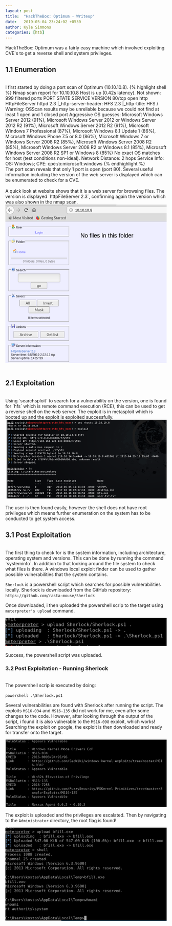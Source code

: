 ```yaml
---
layout: post
title:  "HackTheBox: Optimum - Writeup"
date:   2019-05-04 23:24:02 +0530
author: Kyle Simmons
categories: [htb]
---
```

HackTheBox: Optimum was a fairly easy machine which involved exploiting CVE's to get a
reverse shell and system privileges.

<h2>1.1 Enumeration</h2>
<br>
I first started by doing a port scan of Optimum (10.10.10.8).
{% highlight shell %}
Nmap scan report for 10.10.10.8
Host is up (0.42s latency).
Not shown: 999 filtered ports
PORT   STATE SERVICE VERSION
80/tcp open  http    HttpFileServer httpd 2.3
|_http-server-header: HFS 2.3
|_http-title: HFS /
Warning: OSScan results may be unreliable because we could not find at least 1 open and 1 closed port
Aggressive OS guesses: Microsoft Windows Server 2012 (91%), Microsoft Windows Server 2012 or Windows Server 2012 R2 (91%), Microsoft Windows Server 2012 R2 (91%), Microsoft Windows 7 Professional (87%), Microsoft Windows 8.1 Update 1 (86%), Microsoft Windows Phone 7.5 or 8.0 (86%), Microsoft Windows 7 or Windows Server 2008 R2 (85%), Microsoft Windows Server 2008 R2 (85%), Microsoft Windows Server 2008 R2 or Windows 8.1 (85%), Microsoft Windows Server 2008 R2 SP1 or Windows 8 (85%)
No exact OS matches for host (test conditions non-ideal).
Network Distance: 2 hops
Service Info: OS: Windows; CPE: cpe:/o:microsoft:windows
{% endhighlight %}
<br>
The port scan reveals that only 1 port is open (port 80). Several useful information including the version of the web server
is displayed which can be enumerated to check for a CVE.
<br><br>
A quick look at website shows that it is a web server for browsing files. The version is displayed `httpFileServer 2.3`, confirming again the version which was also shown in the nmap scan.

<img src="/assets/images/htb/optimum/hfs-website.png">
<br><br>

<h2>2.1 Exploitation</h2>
<br>
Using `searchsploit` to search for a vulnerability on the version, one is found for `hfs` which is remote command execution (RCE),
this can be used to get a reverse shell on the web server. The exploit is in metasploit which is booted up and the exploit is
exploited successfully.

<img src="/assets/images/htb/optimum/found-user-txt.png">
<br><br>
The user is then found easily, however the shell does not have root privileges which means further enumeration on the system
has to be conducted to get system access.

<h2>3.1 Post Exploitation</h2>
<br>
The first thing to check for is the system information, including architecture, operating system and versions. This can be done
by running the command `systeminfo`. In addition to that looking around the file system to
check what files is there. A windows local exploit finder can be used to gather possible vulnerabilities
that the system contains.

`Sherlock` is a powershell script which searches for possible vulnerabilities locally. Sherlock is downloaded from the
GitHub repository:
`https://github.com/rasta-mouse/Sherlock`

Once downloaded, i then uploaded the powershell scrip to the target using `meterpreter's upload` command.

<img src="/assets/images/htb/optimum/upload-sherlock.png">
<br><br>
Success, the powershell script was uploaded.
<br>

<h3>3.2 Post Exploitation - Running Sherlock</h3>
<br>
The powershell scrip is executed by doing:

`powershell .\Sherlock.ps1`

Several vulnerabilities are found with Sherlock after running the script. The exploits `MS16-034` and `MS16-135`
did not work for me, even after some changes to the code. However, after looking through the output of the script,
i found it is also vulnerable to the `MS16-098` exploit, which works! Searching the exploit on google, the exploit is
then downloaded and ready for transfer onto the target.

<img src="/assets/images/htb/optimum/2-vulns-found-with-sherlock.png">

The exploit is uploaded and the privileges are escalated. Then by navigating to the `Administrator`
directory, the root flag is found!

<img src="/assets/images/htb/optimum/priv-escalated-doneeee.png">
